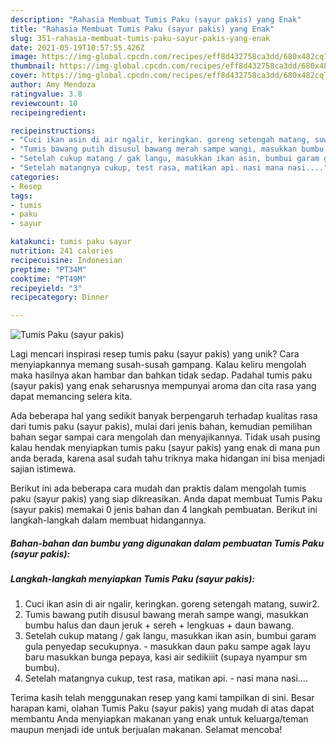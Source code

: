 ```yaml
---
description: "Rahasia Membuat Tumis Paku (sayur pakis) yang Enak"
title: "Rahasia Membuat Tumis Paku (sayur pakis) yang Enak"
slug: 351-rahasia-membuat-tumis-paku-sayur-pakis-yang-enak
date: 2021-05-19T10:57:55.426Z
image: https://img-global.cpcdn.com/recipes/eff8d432758ca3dd/680x482cq70/tumis-paku-sayur-pakis-foto-resep-utama.jpg
thumbnail: https://img-global.cpcdn.com/recipes/eff8d432758ca3dd/680x482cq70/tumis-paku-sayur-pakis-foto-resep-utama.jpg
cover: https://img-global.cpcdn.com/recipes/eff8d432758ca3dd/680x482cq70/tumis-paku-sayur-pakis-foto-resep-utama.jpg
author: Amy Mendoza
ratingvalue: 3.8
reviewcount: 10
recipeingredient:

recipeinstructions:
- "Cuci ikan asin di air ngalir, keringkan. goreng setengah matang, suwir2."
- "Tumis bawang putih disusul bawang merah sampe wangi, masukkan bumbu halus dan daun jeruk + sereh + lengkuas + daun bawang."
- "Setelah cukup matang / gak langu, masukkan ikan asin, bumbui garam gula penyedap secukupnya. masukkan daun paku sampe agak layu baru masukkan bunga pepaya, kasi air sedikiiit (supaya nyampur sm bumbu)."
- "Setelah matangnya cukup, test rasa, matikan api. nasi mana nasi...."
categories:
- Resep
tags:
- tumis
- paku
- sayur

katakunci: tumis paku sayur 
nutrition: 241 calories
recipecuisine: Indonesian
preptime: "PT34M"
cooktime: "PT49M"
recipeyield: "3"
recipecategory: Dinner

---
```



![Tumis Paku (sayur pakis)](https://img-global.cpcdn.com/recipes/eff8d432758ca3dd/680x482cq70/tumis-paku-sayur-pakis-foto-resep-utama.jpg)

Lagi mencari inspirasi resep tumis paku (sayur pakis) yang unik? Cara menyiapkannya memang susah-susah gampang. Kalau keliru mengolah maka hasilnya akan hambar dan bahkan tidak sedap. Padahal tumis paku (sayur pakis) yang enak seharusnya mempunyai aroma dan cita rasa yang dapat memancing selera kita.



Ada beberapa hal yang sedikit banyak berpengaruh terhadap kualitas rasa dari tumis paku (sayur pakis), mulai dari jenis bahan, kemudian pemilihan bahan segar sampai cara mengolah dan menyajikannya. Tidak usah pusing kalau hendak menyiapkan tumis paku (sayur pakis) yang enak di mana pun anda berada, karena asal sudah tahu triknya maka hidangan ini bisa menjadi sajian istimewa.


Berikut ini ada beberapa cara mudah dan praktis dalam mengolah tumis paku (sayur pakis) yang siap dikreasikan. Anda dapat membuat Tumis Paku (sayur pakis) memakai 0 jenis bahan dan 4 langkah pembuatan. Berikut ini langkah-langkah dalam membuat hidangannya.

<!--inarticleads1-->

##### Bahan-bahan dan bumbu yang digunakan dalam pembuatan Tumis Paku (sayur pakis):





<!--inarticleads2-->

##### Langkah-langkah menyiapkan Tumis Paku (sayur pakis):

1. Cuci ikan asin di air ngalir, keringkan. goreng setengah matang, suwir2.
1. Tumis bawang putih disusul bawang merah sampe wangi, masukkan bumbu halus dan daun jeruk + sereh + lengkuas + daun bawang.
1. Setelah cukup matang / gak langu, masukkan ikan asin, bumbui garam gula penyedap secukupnya. - masukkan daun paku sampe agak layu baru masukkan bunga pepaya, kasi air sedikiiit (supaya nyampur sm bumbu).
1. Setelah matangnya cukup, test rasa, matikan api. - nasi mana nasi....




Terima kasih telah menggunakan resep yang kami tampilkan di sini. Besar harapan kami, olahan Tumis Paku (sayur pakis) yang mudah di atas dapat membantu Anda menyiapkan makanan yang enak untuk keluarga/teman maupun menjadi ide untuk berjualan makanan. Selamat mencoba!
